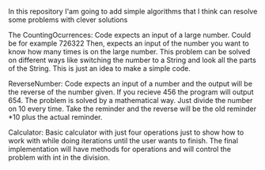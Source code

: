 In this repository I'am going to add simple algorithms that I think can resolve some problems with clever solutions

The CountingOcurrences:
Code expects an input of a large number. Could be for example 726322
Then, expects an input of the number you want to know how many times is on the large number. 
This problem can be solved on different ways like switching the number to a String and look all the parts of the String. This is just an idea to make a simple code. 

ReverseNumber:
Code expects an input of a number and the output will be the reverse of the number given. If you recieve 456 the program will output 654. The problem is solved by a mathematical way. Just divide the number on 10 every time. Take the reminder and the reverse will be the old reminder *10 plus the actual reminder. 

Calculator:
Basic calculator with just four operations just to show how to work with while doing iterations until the user wants to finish. The final implementation will have methods for operations and will control the problem with int in the division. 